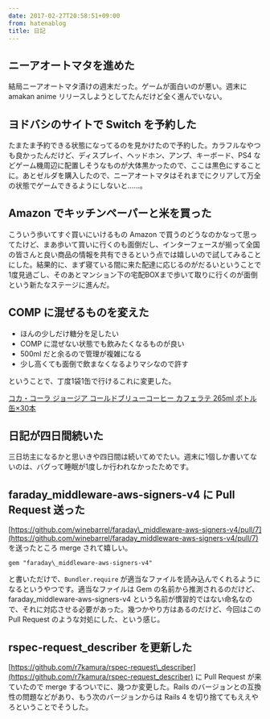 ```yaml
---
date: 2017-02-27T20:58:51+09:00
from: hatenablog
title: 日記
---
```

## ニーアオートマタを進めた

結局ニーアオートマタ漬けの週末だった。ゲームが面白いのが悪い。週末に amakan anime リリースしようとしてたんだけど全く進んでいない。

## ヨドバシのサイトで Switch を予約した

たまたま予約できる状態になってるのを見かけたので予約した。カラフルなやつも良かったんだけど、ディスプレイ、ヘッドホン、アンプ、キーボード、PS4 などゲーム機周辺に配置しそうなものが大体黒かったので、ここは黒色にすることに。あとゼルダを購入したので、ニーアオートマタはそれまでにクリアして万全の状態でゲームできるようにしないと……。

## Amazon でキッチンペーパーと米を買った

こういう歩いてすぐ買いにいけるもの Amazon で買うのどうなのかなって思ってたけど、まあ歩いて買いに行くのも面倒だし、インターフェースが揃って全国の皆さんと良い商品の情報を共有できるという点では嬉しいので試してみることにした。結果的に、まず寝ている間に来た配達に応じるのがだるいということで1度見過ごし、そのあとマンション下の宅配BOXまで歩いて取りに行くのが面倒という新たなステージに進んだ。

## COMP に混ぜるものを変えた

- ほんの少しだけ糖分を足したい
- COMP に混ぜない状態でも飲みたくなるものが良い
- 500ml だと余るので管理が複雑になる
- 少し高くても面倒で飲まなくなるよりマシなので許す

ということで、丁度1袋1缶で行けるこれに変更した。

[コカ・コーラ ジョージア コールドブリューコーヒー カフェラテ 265ml ボトル缶×30本](https://www.amazon.co.jp/dp/B01D4GJ2O6)
## 日記が四日間続いた

三日坊主になるかと思いきや四日間は続いてめでたい。週末に1個しか書いてないのは、バグって睡眠が1度しか行われなかったためです。

## faraday\_middleware-aws-signers-v4 に Pull Request 送った

[https://github.com/winebarrel/faraday\_middleware-aws-signers-v4/pull/7](https://github.com/winebarrel/faraday_middleware-aws-signers-v4/pull/7) を送ったところ merge されて嬉しい。

```
gem "faraday\_middleware-aws-signers-v4"
```

と書いただけで、`Bundler.require` が適当なファイルを読み込んでくれるようになるというやつです。適当なファイルは Gem の名前から推測されるのだけど、faraday\_middleware-aws-signers-v4 という名前が慣習的ではない命名なので、それに対応させる必要があった。幾つかやり方はあるのだけど、今回はこの Pull Request のような対処にした、という感じ。

## rspec-request\_describer を更新した

[https://github.com/r7kamura/rspec-request\_describer](https://github.com/r7kamura/rspec-request_describer) に Pull Request が来ていたので merge するついでに、幾つか変更した。Rails のバージョンとの互換性の問題などがあり、もう次のバージョンからは Rails 4 を切り捨ててもええやろということでそうした。

